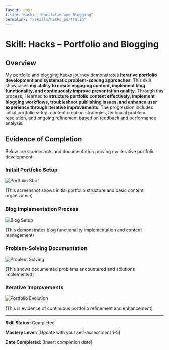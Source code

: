 ```yaml
---
layout: post
title: "Hacks - Portfolio and Blogging"
permalink: "/skills/hacks_portfolio"
---
```

# Skill: Hacks – Portfolio and Blogging

## Overview

My portfolio and blogging hacks journey demonstrates **iterative portfolio development and systematic problem-solving approaches**. This skill showcases **my ability to create engaging content, implement blog functionality, and continuously improve presentation quality**. Through this process, I learned to **structure portfolio content effectively, implement blogging workflows, troubleshoot publishing issues, and enhance user experience through iterative improvements**. The progression includes initial portfolio setup, content creation strategies, technical problem resolution, and ongoing refinement based on feedback and performance analysis.

## Evidence of Completion

Below are screenshots and documentation proving my iterative portfolio development:

### Initial Portfolio Setup
![Portfolio Start](/student/assets/images/portfolioinitial.png)

(This screenshot shows initial portfolio structure and basic content organization)

### Blog Implementation Process
![Blog Setup](/student/assets/images/blogimplement.png)

(This demonstrates blog functionality implementation and content management)

### Problem-Solving Documentation
![Problem Solving](/student/assets/images/imageerror.png)

(This shows documented problems encountered and solutions implemented)

### Iterative Improvements
![Portfolio Evolution](/student/assets/images/portfolio-evolution.png)

(This is evidence of continuous portfolio refinement and enhancement)

---

**Skill Status:** Completed  

**Mastery Level:** [Update with your self-assessment 1-5]  

**Date Completed:** [Insert completion date]